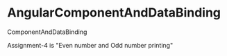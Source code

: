 # AngularComponentAndDataBinding
ComponentAndDataBinding


Assignment-4 is "Even number and Odd number printing"
